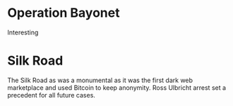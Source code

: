 # Operation Bayonet

Interesting

# Silk Road

The Silk Road as was a monumental as it was the first dark web marketplace and used Bitcoin to keep anonymity. Ross Ulbricht arrest set a precedent for all future cases.
